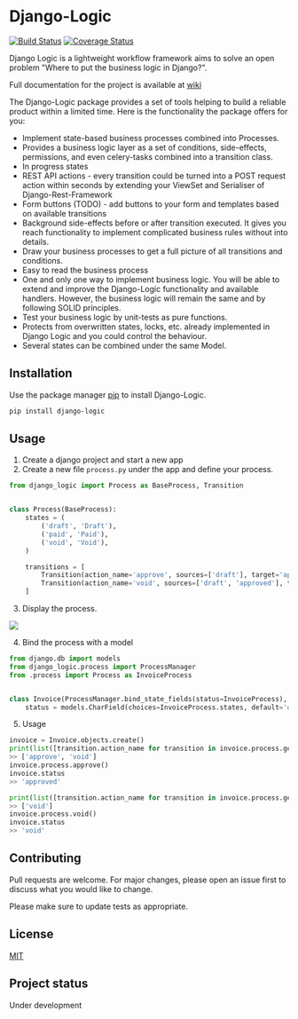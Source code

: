 # Django-Logic

[![Build Status](https://travis-ci.org/Borderless360/django-logic.svg?branch=master)](https://travis-ci.org/Borderless360/django-logic) [![Coverage Status](https://coveralls.io/repos/github/Borderless360/django-logic/badge.svg?branch=master)](https://coveralls.io/github/Borderless360/django-logic?branch=master)
     
Django Logic is a lightweight workflow framework aims to solve an open problem "Where to put the business logic in Django?".

Full documentation for the project is available at [wiki](https://github.com/Borderless360/django-logic/wiki)

 The Django-Logic package provides a set of tools helping to build a reliable product within a limited time. Here is the functionality the package offers for you:
- Implement state-based business processes combined into Processes. 
- Provides a business logic layer as a set of conditions, side-effects, permissions, and even celery-tasks combined into a transition class.
- In progress states 
- REST API actions - every transition could be turned into a POST request action within seconds by extending your ViewSet and Serialiser of Django-Rest-Framework 
- Form buttons (TODO) - add buttons to your form and templates based on available transitions 
- Background side-effects before or after transition executed. It gives you reach functionality to implement complicated business rules without into details.
- Draw your business processes to get a full picture of all transitions and conditions. 
- Easy to read the business process 
- One and only one way to implement business logic. You will be able to extend and improve the Django-Logic functionality and available handlers. However, the business logic will remain the same and by following SOLID principles. 
- Test your business logic by unit-tests as pure functions. 
- Protects from overwritten states, locks, etc. already implemented in Django Logic and you could control the behaviour. 
- Several states can be combined under the same Model.

## Installation

Use the package manager [pip](https://pip.pypa.io/en/stable/) to install Django-Logic.

```bash
pip install django-logic
```

## Usage
1. Create a django project and start a new app
2. Create a new file `process.py` under the app and define your process.
```python
from django_logic import Process as BaseProcess, Transition


class Process(BaseProcess):
    states = (
        ('draft', 'Draft'),
        ('paid', 'Paid'),
        ('void', 'Void'),
    )

    transitions = [
        Transition(action_name='approve', sources=['draft'], target='approved'),
        Transition(action_name='void', sources=['draft', 'approved'], target='void'),
    ]
```
3. Display the process. 

[![][invoice-img]][invoice-img]

4. Bind the process with a model 
```python
from django.db import models
from django_logic.process import ProcessManager
from .process import Process as InvoiceProcess


class Invoice(ProcessManager.bind_state_fields(status=InvoiceProcess), models.Model):
    status = models.CharField(choices=InvoiceProcess.states, default='draft', max_length=16, blank=True)
``` 
5. Usage
```python
invoice = Invoice.objects.create()
print(list([transition.action_name for transition in invoice.process.get_available_transitions())])
>> ['approve', 'void']
invoice.process.approve()
invoice.status
>> 'approved'

print(list([transition.action_name for transition in invoice.process.get_available_transitions())])
>> ['void']
invoice.process.void()
invoice.status
>> 'void'

```
## Contributing
Pull requests are welcome. For major changes, please open an issue first to discuss what you would like to change.

Please make sure to update tests as appropriate.

## License
[MIT](https://choosealicense.com/licenses/mit/)

## Project status
Under development


[invoice-img]: https://user-images.githubusercontent.com/6745569/71333209-2840f080-2574-11ea-84e6-633f20d7d78f.png